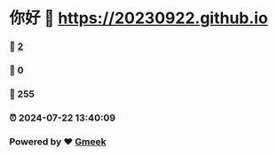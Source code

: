 # 你好 :link: https://20230922.github.io 
### :page_facing_up: [2](https://20230922.github.io/tag.html) 
### :speech_balloon: 0 
### :hibiscus: 255 
### :alarm_clock: 2024-07-22 13:40:09 
### Powered by :heart: [Gmeek](https://github.com/Meekdai/Gmeek)
